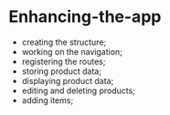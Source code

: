 # Enhancing-the-app
- creating the structure;
- working on the navigation;
- registering the routes;
- storing product data;
- displaying product data;
- editing and deleting products;
- adding items;